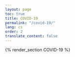 ```yaml
---
layout: page
toc: true
title: COVID-19
permalink: "/covid-19/"
lang: cs
order: 2
translate_content: false
---
```



{% render_section COVID-19 %}
